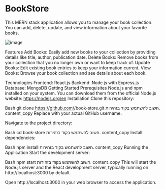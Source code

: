 
# BookStore

This MERN stack application allows you to manage your book collection. You can add, delete, update, and view information about your favorite books.

![image](https://github.com/shakedshoshan/bookStore/assets/121875226/89ad948f-f54f-4ed7-9feb-67fc301d2a31)

Features
Add Books: Easily add new books to your collection by providing details like title, author, publication date.
Delete Books: Remove books from your collection that you no longer own or want to keep track of.
Update Books: Edit existing book entries to keep your information current.
View Books: Browse your book collection and see details about each book.

Technologies
Frontend: React.js
Backend: Node.js with Express.js
Database: MongoDB
Getting Started
Prerequisites
Node.js and npm installed on your system. You can download them from the official Node.js website: https://nodejs.org/en
Installation
Clone this repository:

Bash
git clone https://github.com/<your-username>/book-store.git
חשוב להשתמש בקוד בזהירות.
content_copy
Replace <your-username> with your actual GitHub username.

Navigate to the project directory:

Bash
cd book-store
חשוב להשתמש בקוד בזהירות.
content_copy
Install dependencies:

Bash
npm install
חשוב להשתמש בקוד בזהירות.
content_copy
Running the Application
Start the development server:

Bash
npm start
חשוב להשתמש בקוד בזהירות.
content_copy
This will start the Node.js server and the React development server, typically running on http://localhost:3000 by default.

Open http://localhost:3000 in your web browser to access the application.
